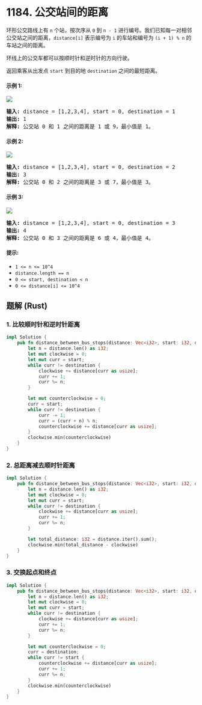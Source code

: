 # 1184. 公交站间的距离
环形公交路线上有 ```n``` 个站，按次序从 ```0``` 到 ```n - 1``` 进行编号。我们已知每一对相邻公交站之间的距离，```distance[i]``` 表示编号为 ```i``` 的车站和编号为 ```(i + 1) % n``` 的车站之间的距离。

环线上的公交车都可以按顺时针和逆时针的方向行驶。

返回乘客从出发点 ```start``` 到目的地 ```destination``` 之间的最短距离。

#### 示例 1:
![](https://assets.leetcode-cn.com/aliyun-lc-upload/uploads/2019/09/08/untitled-diagram-1.jpg)
<pre>
<strong>输入:</strong> distance = [1,2,3,4], start = 0, destination = 1
<strong>输出:</strong> 1
<strong>解释:</strong> 公交站 0 和 1 之间的距离是 1 或 9，最小值是 1。
</pre>

#### 示例 2:
![](https://assets.leetcode-cn.com/aliyun-lc-upload/uploads/2019/09/08/untitled-diagram-1-1.jpg)
<pre>
<strong>输入:</strong> distance = [1,2,3,4], start = 0, destination = 2
<strong>输出:</strong> 3
<strong>解释:</strong> 公交站 0 和 2 之间的距离是 3 或 7，最小值是 3。
</pre>

#### 示例 3:
![](https://assets.leetcode-cn.com/aliyun-lc-upload/uploads/2019/09/08/untitled-diagram-1-2.jpg)
<pre>
<strong>输入:</strong> distance = [1,2,3,4], start = 0, destination = 3
<strong>输出:</strong> 4
<strong>解释:</strong> 公交站 0 和 3 之间的距离是 6 或 4，最小值是 4。
</pre>

#### 提示:
* ```1 <= n <= 10^4```
* ```distance.length == n```
* ```0 <= start, destination < n```
* ```0 <= distance[i] <= 10^4```

## 题解 (Rust)

### 1. 比较顺时针和逆时针距离
```Rust
impl Solution {
    pub fn distance_between_bus_stops(distance: Vec<i32>, start: i32, destination: i32) -> i32 {
        let n = distance.len() as i32;
        let mut clockwise = 0;
        let mut curr = start;
        while curr != destination {
            clockwise += distance[curr as usize];
            curr += 1;
            curr %= n;
        }

        let mut counterclockwise = 0;
        curr = start;
        while curr != destination {
            curr -= 1;
            curr = (curr + n) % n;
            counterclockwise += distance[curr as usize];
        }
        clockwise.min(counterclockwise)
    }
}
```

### 2. 总距离减去顺时针距离
```Rust
impl Solution {
    pub fn distance_between_bus_stops(distance: Vec<i32>, start: i32, destination: i32) -> i32 {
        let n = distance.len() as i32;
        let mut clockwise = 0;
        let mut curr = start;
        while curr != destination {
            clockwise += distance[curr as usize];
            curr += 1;
            curr %= n;
        }

        let total_distance: i32 = distance.iter().sum();
        clockwise.min(total_distance - clockwise)
    }
}
```

### 3. 交换起点和终点
```Rust
impl Solution {
    pub fn distance_between_bus_stops(distance: Vec<i32>, start: i32, destination: i32) -> i32 {
        let n = distance.len() as i32;
        let mut clockwise = 0;
        let mut curr = start;
        while curr != destination {
            clockwise += distance[curr as usize];
            curr += 1;
            curr %= n;
        }

        let mut counterclockwise = 0;
        curr = destination;
        while curr != start {
            counterclockwise += distance[curr as usize];
            curr += 1;
            curr %= n;
        }
        clockwise.min(counterclockwise)
    }
}
```
